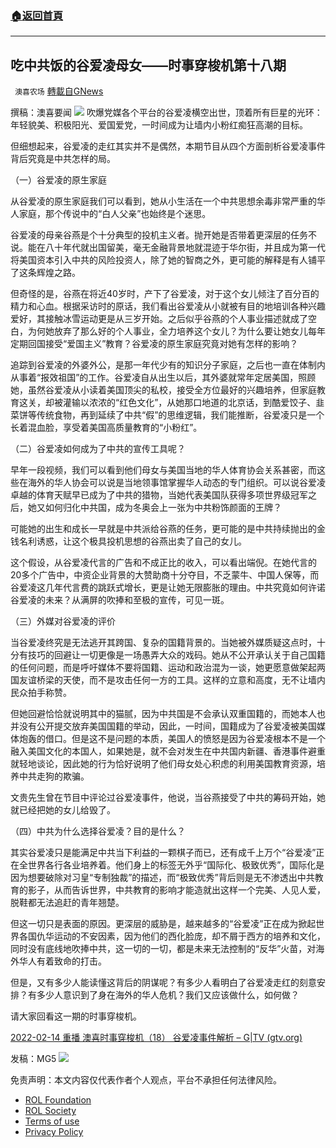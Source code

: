 ###  [:house:返回首頁](https://github.com/ourhimalayas/txt)
---


## 吃中共饭的谷爱凌母女——时事穿梭机第十八期
` 澳喜农场` [轉載自GNews](https://gnews.org/zh-hans/2002921/)

撰稿：澳喜要闻
![](https://assets.gnews.org/wp-content/uploads/2022/02/时事穿梭机-2.13.jpg)
吹爆党媒各个平台的谷爱凌横空出世，顶着所有巨星的光环：年轻貌美、积极阳光、爱国爱党，一时间成为让墙内小粉红痴狂高潮的目标。

但细想起来，谷爱凌的走红其实并不是偶然，本期节目从四个方面剖析谷爱凌事件背后究竟是中共怎样的局。

（一）谷爱凌的原生家庭

从谷爱凌的原生家庭我们可以看到，她从小生活在一个中共思想余毒非常严重的华人家庭，那个传说中的“白人父亲”也始终是个迷思。

谷爱凌的母亲谷燕是个十分典型的投机主义者。抛开她是否带着更深层的任务不说。能在八十年代就出国留美，毫无金融背景地就混迹于华尔街，并且成为第一代将美国资本引入中共的风险投资人，除了她的智商之外，更可能的解释是有人铺平了这条辉煌之路。

但奇怪的是，谷燕在将近40岁时，产下了谷爱凌，对于这个女儿倾注了百分百的精力和心血。根据采访时的原话，我们看出谷爱凌从小就被有目的地培训各种兴趣爱好，其接触冰雪运动更是从三岁开始。之后似乎谷燕的个人事业描述就成了空白，为何她放弃了那么好的个人事业，全力培养这个女儿？为什么要让她女儿每年定期回国接受“爱国主义”教育？谷爱凌的原生家庭究竟对她有怎样的影响？

追踪到谷爱凌的外婆外公，是那一年代少有的知识分子家庭，之后也一直在体制内从事着“报效祖国”的工作。谷爱凌自从出生以后，其外婆就常年定居美国，照顾她，虽然谷爱凌从小读着美国顶尖的私校，接受全方位最好的兴趣培养，但家庭教育这关，却被灌输以浓浓的“红色文化”，从她那口地道的北京话，到酷爱饺子、韭菜饼等传统食物，再到延续了中共“假”的思维逻辑，我们能推断，谷爱凌只是一个长着混血脸，享受着美国高质量教育的“小粉红”。

（二）谷爱凌如何成为了中共的宣传工具呢？

早年一段视频，我们可以看到他们母女与美国当地的华人体育协会关系甚密，而这些在海外的华人协会可以说是当地领事馆掌握华人动态的专门组织。可以说谷爱凌卓越的体育天赋早已成为了中共的猎物，当她代表美国队获得多项世界级冠军之后，她又如何归化中共国，成为冬奥会上一张为中共粉饰颜面的王牌？

可能她的出生和成长一早就是中共派给谷燕的任务，更可能的是中共持续抛出的金钱名利诱惑，让这个极具投机思想的谷燕出卖了自己的女儿。

这个假设，从谷爱凌代言的广告和不成正比的收入，可以看出端倪。在她代言的20多个广告中，中资企业背景的大赞助商十分夺目，不乏蒙牛、中国人保等，而谷爱凌这几年代言费的跳跃式增长，更是让她无限膨胀的理由。中共究竟如何许诺谷爱凌的未来？从满屏的吹捧和至极的宣传，可见一斑。

（三）外媒对谷爱凌的评价

当谷爱凌终究是无法逃开其跨国、复杂的国籍背景的。当她被外媒质疑这点时，十分有技巧的回避让一切更像是一场愚弄大众的戏码。她从不公开承认关于自己国籍的任何问题，而是呼吁媒体不要将国籍、运动和政治混为一谈，她更愿意做架起两国友谊桥梁的天使，而不是攻击任何一方的工具。这样的立意和高度，无不让墙内民众拍手称赞。

但她回避恰恰就说明其中的猫腻，因为中共国是不会承认双重国籍的，而她本人也并没有公开提交放弃美国国籍的举动，因此，一时间，国籍成为了谷爱凌被美国媒体炮轰的借口。但是这不是问题的本质，美国人的愤怒是因为谷爱凌根本不是一个融入美国文化的本国人，如果她是，就不会对发生在中共国内新疆、香港事件避重就轻地谈论，因此她的行为恰好说明了他们母女处心积虑的利用美国教育资源，培养中共走狗的欺骗。

文贵先生曾在节目中评论过谷爱凌事件，他说，当谷燕接受了中共的筹码开始，她就已经把她的女儿给毁了。

（四）中共为什么选择谷爱凌？目的是什么？

其实谷爱凌只是能满足中共当下利益的一颗棋子而已，还有成千上万个“谷爱凌”正在全世界各行各业培养着。他们身上的标签无外乎“国际化、极致优秀”，国际化是因为想要破除对习皇“专制独裁”的描述，而“极致优秀”背后则是无不渗透出中共教育的影子，从而告诉世界，中共教育的影响才能造就出这样一个完美、人见人爱，脱鞋都无法追赶的青年翘楚。

但这一切只是表面的原因。更深层的威胁是，越来越多的“谷爱凌”正在成为掀起世界各国仇华运动的不安因素，因为他们的西化脸庞，却不屑于西方的培养和文化，同时没有底线地吹捧中共，这一切的一切，都是未来无法控制的“反华”火苗，对海外华人有着致命的打击。

但是，又有多少人能读懂这背后的阴谋呢？有多少人看明白了谷爱凌走红的刻意安排？有多少人意识到了身在海外的华人危机？我们又应该做什么，如何做？

请大家回看这一期的时事穿梭机。

[2022-02-14 重播 澳喜时事穿梭机（18） 谷爱凌事件解析 – G|TV (gtv.org)](https://gtv.org/video/id=62098f77a456fe1dea30d035)

发稿：MG5
![](https://assets.gnews.org/wp-content/uploads/2022/02/澳喜图标2-1.jpg)
 

免责声明：本文内容仅代表作者个人观点，平台不承担任何法律风险。

- [ROL Foundation](https://rolfoundation.org/)
- [ROL Society](https://rolsociety.org/)
- [Terms of use](https://gnews.org/terms-of-use-3/)
- [Privacy Policy](https://gnews.org/privacy-policy/)
